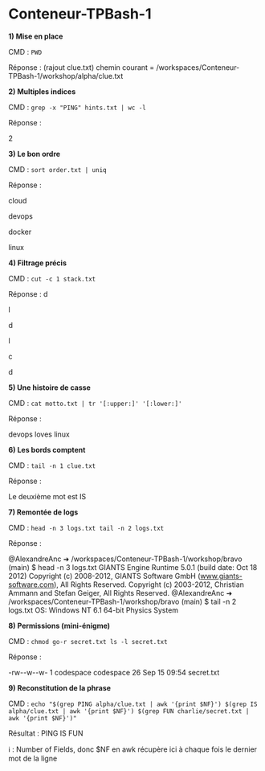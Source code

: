 # Conteneur-TPBash-1

**1) Mise en place**

CMD : ```PWD```

Réponse : (rajout clue.txt)
chemin courant = /workspaces/Conteneur-TPBash-1/workshop/alpha/clue.txt

**2) Multiples indices**

CMD : ```grep -x "PING" hints.txt | wc -l```

Réponse :

2

**3) Le bon ordre**

CMD : ```sort order.txt | uniq```

Réponse :

cloud

devops

docker

linux


**4) Filtrage précis**

CMD : ```cut -c 1 stack.txt```

Réponse :
d

l

d

l

c

d

**5) Une histoire de casse**

CMD : ```cat motto.txt | tr '[:upper:]' '[:lower:]'```

Réponse : 

devops loves linux

**6) Les bords comptent**

CMD : ```tail -n 1 clue.txt```

Réponse : 

Le deuxième mot est IS

**7) Remontée de logs**

CMD : ```head -n 3 logs.txt
      tail -n 2 logs.txt```

Réponse : 

@AlexandreAnc ➜ /workspaces/Conteneur-TPBash-1/workshop/bravo (main) $ head -n 3 logs.txt
GIANTS Engine Runtime 5.0.1 (build date: Oct 18 2012)
Copyright (c) 2008-2012, GIANTS Software GmbH (www.giants-software.com), All Rights Reserved.
Copyright (c) 2003-2012, Christian Ammann and Stefan Geiger, All Rights Reserved.
@AlexandreAnc ➜ /workspaces/Conteneur-TPBash-1/workshop/bravo (main) $ tail -n 2 logs.txt
  OS: Windows NT 6.1 64-bit
Physics System

**8) Permissions (mini-énigme)**

CMD : ```chmod go-r secret.txt
      ls -l secret.txt```

Réponse : 

-rw--w--w- 1 codespace codespace 26 Sep 15 09:54 secret.txt

**9) Reconstitution de la phrase**

CMD : ```echo "$(grep PING alpha/clue.txt | awk '{print $NF}') $(grep IS alpha/clue.txt | awk '{print $NF}') $(grep FUN charlie/secret.txt | awk '{print $NF}')"```

Résultat : PING IS FUN

ℹ️ : Number of Fields, donc $NF en awk récupère ici à chaque fois le dernier mot de la ligne